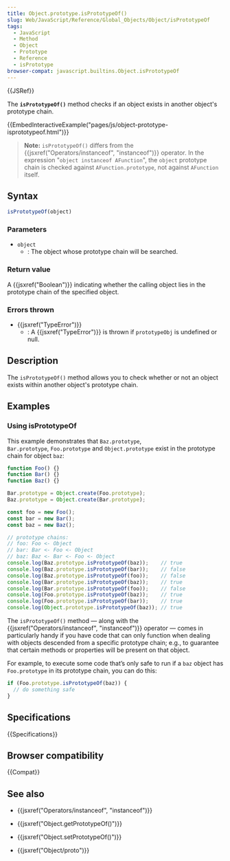 ```yaml
---
title: Object.prototype.isPrototypeOf()
slug: Web/JavaScript/Reference/Global_Objects/Object/isPrototypeOf
tags:
  - JavaScript
  - Method
  - Object
  - Prototype
  - Reference
  - isPrototype
browser-compat: javascript.builtins.Object.isPrototypeOf
---
```

{{JSRef}}

The **`isPrototypeOf()`** method checks if an object exists in another object's
prototype chain.

{{EmbedInteractiveExample("pages/js/object-prototype-isprototypeof.html")}}

> **Note:** `isPrototypeOf()` differs from the
> {{jsxref("Operators/instanceof",
    "instanceof")}} operator.
> In the expression "`object instanceof AFunction`", the `object` prototype
> chain is checked against `AFunction.prototype`, not against `AFunction`
> itself.

## Syntax

```js
isPrototypeOf(object)
```

### Parameters

- `object`
  - : The object whose prototype chain will be searched.

### Return value

A {{jsxref("Boolean")}} indicating whether the calling object lies in the
prototype chain of the specified object.

### Errors thrown

- {{jsxref("TypeError")}}
  - : A {{jsxref("TypeError")}} is thrown if `prototypeObj` is
    undefined or null.

## Description

The `isPrototypeOf()` method allows you to check whether or not an object exists
within another object's prototype chain.

## Examples

### Using isPrototypeOf

This example demonstrates that `Baz.prototype`,
`Bar.prototype`, `Foo.prototype` and `Object.prototype` exist in the prototype
chain for object `baz`:

```js
function Foo() {}
function Bar() {}
function Baz() {}

Bar.prototype = Object.create(Foo.prototype);
Baz.prototype = Object.create(Bar.prototype);

const foo = new Foo();
const bar = new Bar();
const baz = new Baz();

// prototype chains:
// foo: Foo <- Object
// bar: Bar <- Foo <- Object
// baz: Baz <- Bar <- Foo <- Object
console.log(Baz.prototype.isPrototypeOf(baz));    // true
console.log(Baz.prototype.isPrototypeOf(bar));    // false
console.log(Baz.prototype.isPrototypeOf(foo));    // false
console.log(Bar.prototype.isPrototypeOf(baz));    // true
console.log(Bar.prototype.isPrototypeOf(foo));    // false
console.log(Foo.prototype.isPrototypeOf(baz));    // true
console.log(Foo.prototype.isPrototypeOf(bar));    // true
console.log(Object.prototype.isPrototypeOf(baz)); // true
```

The `isPrototypeOf()` method — along with the
{{jsxref("Operators/instanceof", "instanceof")}} operator —
comes in particularly handy if you have code that can only function when dealing
with objects descended from a specific prototype chain; e.g., to guarantee that
certain methods or properties will be present on that object.

For example, to execute some code that’s only safe to run if a `baz` object has
`Foo.prototype` in its prototype chain, you can do this:

```js
if (Foo.prototype.isPrototypeOf(baz)) {
  // do something safe
}
```

## Specifications

{{Specifications}}

## Browser compatibility

{{Compat}}

## See also

- {{jsxref("Operators/instanceof", "instanceof")}}
- {{jsxref("Object.getPrototypeOf()")}}
- {{jsxref("Object.setPrototypeOf()")}}

- {{jsxref("Object/proto")}}
